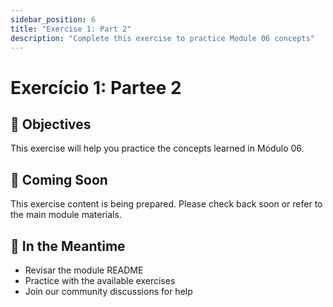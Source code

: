 ```yaml
---
sidebar_position: 6
title: "Exercise 1: Part 2"
description: "Complete this exercise to practice Module 06 concepts"
---
```


# Exercício 1: Partee 2

## 🎯 Objectives

This exercise will help you practice the concepts learned in Módulo 06.

## 📝 Coming Soon

This exercise content is being prepared. Please check back soon or refer to the main module materials.

## 🚀 In the Meantime

- Revisar the module README
- Practice with the available exercises
- Join our community discussions for help
